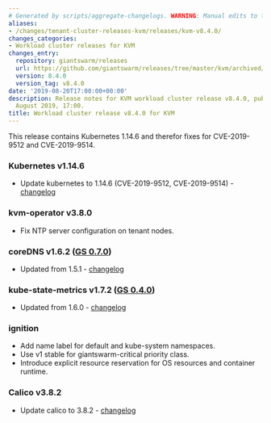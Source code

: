 ```yaml
---
# Generated by scripts/aggregate-changelogs. WARNING: Manual edits to this files will be overwritten.
aliases:
- /changes/tenant-cluster-releases-kvm/releases/kvm-v8.4.0/
changes_categories:
- Workload cluster releases for KVM
changes_entry:
  repository: giantswarm/releases
  url: https://github.com/giantswarm/releases/tree/master/kvm/archived/v8.4.0
  version: 8.4.0
  version_tag: v8.4.0
date: '2019-08-20T17:00:00+00:00'
description: Release notes for KVM workload cluster release v8.4.0, published on 20
  August 2019, 17:00.
title: Workload cluster release v8.4.0 for KVM
---
```


This release contains Kubernetes 1.14.6 and therefor fixes for CVE-2019-9512 and CVE-2019-9514.

### Kubernetes v1.14.6
- Update kubernetes to 1.14.6 (CVE-2019-9512, CVE-2019-9514) - [changelog](https://github.com/kubernetes/kubernetes/blob/master/CHANGELOG/CHANGELOG-1.14.md#v1146)

### kvm-operator v3.8.0
- Fix NTP server configuration on tenant nodes.

### coreDNS v1.6.2 ([GS 0.7.0](https://github.com/giantswarm/coredns-app/blob/master/CHANGELOG.md#v070))
- Updated from 1.5.1 - [changelog](https://coredns.io/2019/08/13/coredns-1.6.2-release/)

### kube-state-metrics v1.7.2 ([GS 0.4.0](https://github.com/giantswarm/kubernetes-kube-state-metrics/blob/master/CHANGELOG.md#v040))
- Updated from 1.6.0 - [changelog](https://github.com/kubernetes/kube-state-metrics/releases/tag/v1.7.2)

### ignition
- Add name label for default and kube-system namespaces.
- Use v1 stable for giantswarm-critical priority class.
- Introduce explicit resource reservation for OS resources and container runtime.

### Calico v3.8.2
- Update calico to 3.8.2 - [changelog](https://docs.projectcalico.org/v3.8/release-notes/)

